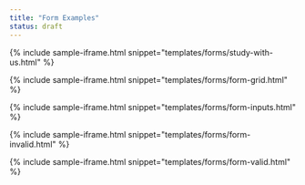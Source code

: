 ```yaml
---
title: "Form Examples"
status: draft
---
```


{% include sample-iframe.html snippet="templates/forms/study-with-us.html" %}

{% include sample-iframe.html snippet="templates/forms/form-grid.html" %}

{% include sample-iframe.html snippet="templates/forms/form-inputs.html" %}

{% include sample-iframe.html snippet="templates/forms/form-invalid.html" %}

{% include sample-iframe.html snippet="templates/forms/form-valid.html" %}